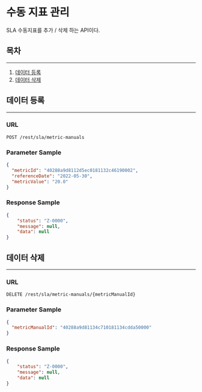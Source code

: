 # 수동 지표 관리

SLA 수동지표를 추가 / 삭제 하는 API이다.

## 목차

---

1. [데이터 등록](#데이터-등록)
2. [데이터 삭제](#데이터-삭제)

## 데이터 등록

---

### URL

```
POST /rest/sla/metric-manuals
```

### Parameter Sample

```json
{
  "metricId": "40288a9d8112d5ec0181132c46190002",
  "referenceDate": "2022-05-30",
  "metricValue": "20.0"
}
```

### Response Sample

```json
{
    "status": "Z-0000",
    "message": null,
    "data": null
}
```

## 데이터 삭제

---

### URL
```
DELETE /rest/sla/metric-manuals/{metricManualId}
```

### Parameter Sample

```json
{
  "metricManualId": "40288a9d81134c710181134cdda50000"
}
```

### Response Sample

```json
{
    "status": "Z-0000",
    "message": null,
    "data": null
}
```
